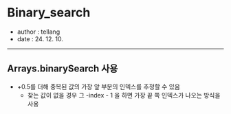 # Binary_search

* author : tellang
* date : 24. 12. 10.

---
## Arrays.binarySearch 사용
- +0.5를 더해 중복된 값의 가장 앞 부분의 인덱스를 추정할 수 있음
  - 찾는 값이 없을 경우 그 -index - 1 을 하면 가장 끝 쪽 인덱스가 나오는 방식을 사용 